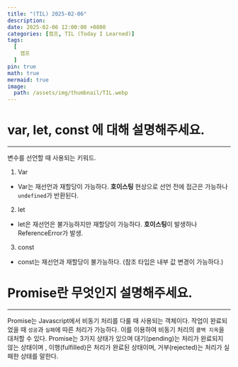 ```yaml
---
title: "(TIL) 2025-02-06"
description: 
date: 2025-02-06 12:00:00 +0800
categories: [캠프, TIL (Today I Learned)]
tags:
  [
    캠프
  ]
pin: true
math: true
mermaid: true
image:
  path: /assets/img/thumbnail/TIL.webp
---
```


# var, let, const 에 대해 설명해주세요.

---

변수를 선언할 때 사용되는 키워드. 

1. Var
  - Var는 재선언과 재할당이 가능하다. **호이스팅** 현상으로 선언 전에 접근은 가능하나 `undefined`가 반환된다.
2. let
  - let은 재선언은 불가능하지만 재할당이 가능하다. **호이스팅**이 발생하나 ReferenceError가 발생.
3. const
  - const는 재선언과 재할당이 불가능하다. (참조 타입은 내부 값 변경이 가능하다.)


# Promise란 무엇인지 설명해주세요.

---

Promise는 Javascript에서 비동기 처리를 다룰 때 사용되는 객체이다. 작업이 완료되었을 때 `성공`과 `실패`에 따른 처리가 가능하다. 이를 이용하여 비동기 처리의 `콜백 지옥`을 대처할 수 있다.
Promise는 3가지 상태가 있으며 대기(pending)는 처리가 완료되지 않는 상태이며 , 이행(fulfilled)은 처리가 완료된 상태이며, 거부(rejected)는 처리가 실패한 상태를 말한다.